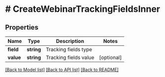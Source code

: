 # # CreateWebinarTrackingFieldsInner

## Properties

Name | Type | Description | Notes
------------ | ------------- | ------------- | -------------
**field** | **string** | Tracking fields type |
**value** | **string** | Tracking fields value | [optional]

[[Back to Model list]](../../README.md#models) [[Back to API list]](../../README.md#endpoints) [[Back to README]](../../README.md)
